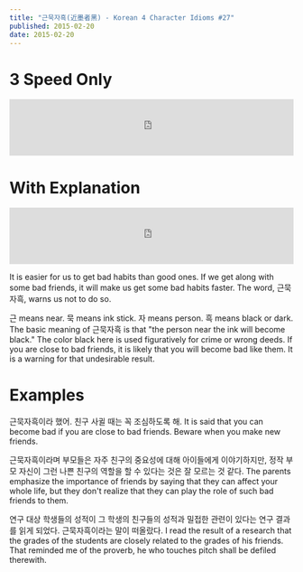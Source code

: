 ```yaml
---
title: "근묵자흑(近墨者黑) - Korean 4 Character Idioms #27"
published: 2015-02-20
date: 2015-02-20
---
```


#  3 Speed Only

<iframe id="audio_iframe" src="https://www.podbean.com/media/player/jv3au-53f0d8/initByJs/1/auto/1?skin=4" width="100%" height="100" frameborder="0" scrolling="no"></iframe>

#  With Explanation

<iframe id="audio_iframe" src="https://www.podbean.com/media/player/knza9-53f0d9/initByJs/1/auto/1?skin=4" width="100%" height="100" frameborder="0" scrolling="no"></iframe>

It is easier for us to get bad habits than good ones. If we get along with some bad friends, it will make us get some bad habits faster. The word, 근묵자흑, warns us not to do so.

근 means near. 묵 means ink stick. 자 means person. 흑 means black or dark. The basic meaning of 근묵자흑 is that "the person near the ink will become black." The color black here is used figuratively for crime or wrong deeds. If you are close to bad friends, it is likely that you will become bad like them. It is a warning for that undesirable result.

#  Examples

근묵자흑이라 했어. 친구 사귈 때는 꼭 조심하도록 해.
It is said that you can become bad if you are close to bad friends. Beware when you make new friends.

근묵자흑이라며 부모들은 자주 친구의 중요성에 대해 아이들에게 이야기하지만, 정작 부모 자신이 그런 나쁜 친구의 역할을 할 수 있다는 것은 잘 모르는 것 같다.
The parents emphasize the importance of friends by saying that they can affect your whole life, but they don't realize that they can play the role of such bad friends to them.

연구 대상 학생들의 성적이 그 학생의 친구들의 성적과 밀접한 관련이 있다는 연구 결과를 읽게 되었다. 근묵자흑이라는 말이 떠올랐다.
I read the result of a research that the grades of the students are closely related to the grades of his friends. That reminded me of the proverb, he who touches pitch shall be defiled therewith.